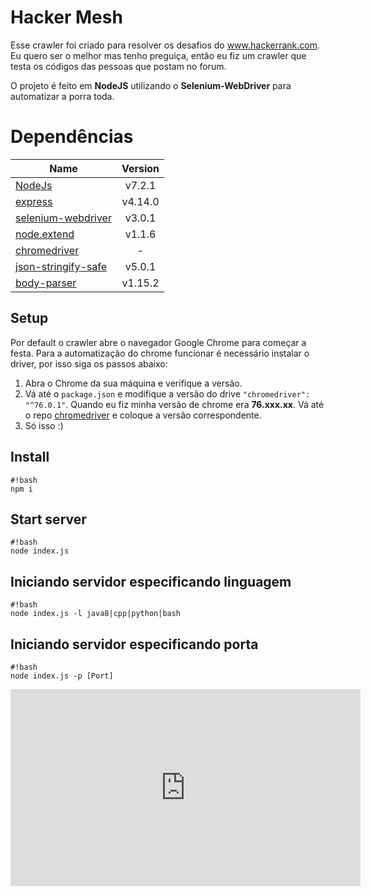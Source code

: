 # Hacker Mesh

Esse crawler foi criado para resolver os desafios do www.hackerrank.com.
Eu quero ser o melhor mas tenho preguiça, então eu fiz um crawler que testa os códigos das pessoas que postam no forum.

O projeto é feito em **NodeJS** utilizando o **Selenium-WebDriver** para automatizar a porra toda.

# Dependências #

| Name                                   | Version       |
| -------------------------------------- |:---------------------------------------:|
| [NodeJs](https://nodejs.org/en/docs/)                                                     | v7.2.1        |
| [express](http://expressjs.com/)                                                          | v4.14.0       |
| [selenium-webdriver](http://seleniumhq.github.io/selenium/docs/api/javascript/index.html) | v3.0.1        |
| [node.extend](https://www.npmjs.com/package/node.extend) 				    				| v1.1.6        |
| [chromedriver](https://www.npmjs.com/package/chromedriver) 				    				| -        |
| [json-stringify-safe](https://github.com/isaacs/json-stringify-safe) 			    		| v5.0.1 	    |
| [body-parser](https://www.npmjs.com/package/body-parser) 			    		| v1.15.2 	    |

## Setup
Por default o crawler abre o navegador Google Chrome para começar a festa. Para a automatização do chrome funcionar é necessário instalar o driver, por isso siga os passos abaixo:

1. Abra o Chrome da sua máquina e verifique a versão.
2. Vá até o `package.json` e modifique a versão do drive `"chromedriver": "^76.0.1"`. Quando eu fiz minha versão de chrome era **76.xxx.xx**. Vá até o repo [chromedriver](https://www.npmjs.com/package/chromedriver) e coloque a versão correspondente.
3. Só isso :)

## Install ##

```
#!bash
npm i
```

## Start server ##

```
#!bash
node index.js
```

## Iniciando servidor especificando linguagem
```
#!bash
node index.js -l java8|cpp|python|bash
```

## Iniciando servidor especificando porta
```
#!bash
node index.js -p [Port]
```

<div>
  <iframe width="560" height="315" src="https://youtu.be/PMV3mkCWq3k" frameborder="0" allow="autoplay; encrypted-media" allowfullscreen></iframe>
</div>
